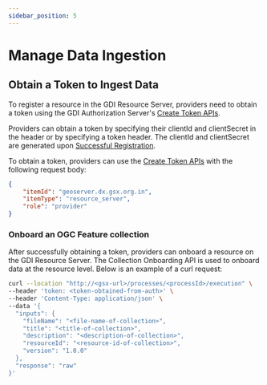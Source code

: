```yaml
---
sidebar_position: 5
---
```


# Manage Data Ingestion

## Obtain a Token to Ingest Data

To register a resource in the GDI Resource Server, providers need to obtain a token using the GDI Authorization Server's [Create Token APIs](https://dx.ugix.org.in/auth/apis#tag/Token-APIs/operation/post-auth-v1-token).

Providers can obtain a token by specifying their clientId and clientSecret in the header or by specifying a token header. The clientId and clientSecret are generated upon [Successful Registration](https://docs.iudx.org.in/docs/registration#successful-registration-and-client-id-client-secret).

To obtain a token, providers can use the [Create Token APIs](https://dx.ugix.org.in/auth/apis#tag/Token-APIs/operation/post-auth-v1-token) with the following request body:

```json
{
    "itemId": "geoserver.dx.gsx.org.in",
    "itemType": "resource_server",
    "role": "provider"
}
```
### Onboard an OGC Feature collection

After successfully obtaining a token, providers can onboard a resource on the GDI Resource Server.
The Collection Onboarding API is used to onboard data at the resource level. Below is an example of a curl request:

```sh
curl --location "http://<gsx-url>/processes/<processId>/execution" \
--header 'token: <token-obtained-from-auth>' \
--header 'Content-Type: application/json' \
--data '{
  "inputs": {
    "fileName": "<file-name-of-collection>",
    "title": "<title-of-collection>",
    "description": "<description-of-collection>",
    "resourceId": "<resource-id-of-collection>",
    "version": "1.0.0"
  },
  "response": "raw"
}'
```